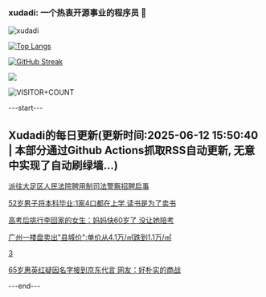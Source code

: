 ### xudadi: 一个热衷开源事业的程序员 👋

![xudadi](https://github-readme-stats-git-masterorgs-github-readme-stats-team.vercel.app/api?username=xudadi)

[![Top Langs](https://github-readme-stats.vercel.app/api/top-langs/?username=xudadi)](https://github.com/anuraghazra/github-readme-stats)

[![GitHub Streak](https://streak-stats.demolab.com?user=xudadi&locale=zh_Hans)](https://git.io/streak-stats)

![](https://raw.githubusercontent.com/xudadi/xudadi/main/assets/github-contribution-grid-snake.svg)

![VISITOR+COUNT](https://komarev.com/ghpvc/?username=xudadi&label=VISITOR+COUNT)


---start---

## Xudadi的每日更新(更新时间:2025-06-12 15:50:40 | 本部分通过Github Actions抓取RSS自动更新, 无意中实现了自动刷绿墙...)

[派往大足区人民法院聘用制司法警察招聘启事](https://www.gongkaoleida.com/article/2447278)

[52岁男子将本科毕业:1家4口都在上学 读书是为了卖书](https://m.163.com/news/article/K1Q7CGKR051492T3.html)

[高考后挑行李回家的女生：妈妈快60岁了 没让她陪考](https://m.163.com/news/article/K1PNF0MB053469LG.html)

[广州一楼盘卖出"县城价":单价从4.1万/㎡跌到1.1万/㎡](https://m.163.com/news/article/K1Q6KDAU00019B3E.html)

[3](https://m.163.com/touch/news/sub/domestic)

[65岁惠英红疑因名字接到京东代言 网友：好朴实的商战](https://m.163.com/news/article/K1PSAR7F053469LG.html)

---end---
